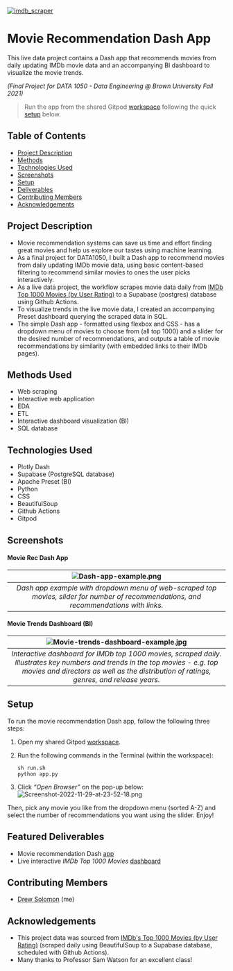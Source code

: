[![imdb_scraper](https://github.com/drew-solomon/movie-rec-dash-app/actions/workflows/imdb_scraper.yml/badge.svg)](https://github.com/drew-solomon/movie-rec-dash-app/actions/workflows/imdb_scraper.yml)

# Movie Recommendation Dash App
This live data project contains a Dash app that recommends movies from daily updating IMDb movie data and an accompanying BI dashboard to visualize the movie trends. 

_(Final Project for DATA 1050 - Data Engineering @ Brown University Fall 2021)_

> Run the app from the shared Gitpod [workspace](https://bit.ly/movie-recommendation-app) following the quick [setup](#setup) below.

## Table of Contents
* [Project Description](#project-description)
* [Methods](#methods-used)
* [Technologies Used](#technologies-used)
* [Screenshots](#screenshots)
* [Setup](#setup)
* [Deliverables](#deliverables)
* [Contributing Members](#contributing-members)
* [Acknowledgements](#acknowledgements)


## Project Description

- Movie recommendation systems can save us time and effort finding great movies and help us explore our tastes using machine learning. 
- As a final project for DATA1050, I built a Dash app to recommend movies from daily updating IMDb movie data, using basic content-based filtering to recommend similar movies to ones the user picks interactively. 
- As a live data project, the workflow scrapes movie data daily from [IMDb Top 1000 Movies (by User Rating)](https://www.imdb.com/search/title/?count=100&groups=top_1000&sort=user_rating) to a Supabase (postgres) database using Github Actions.
- To visualize trends in the live movie data, I created an accompanying Preset dashboard querying the scraped data in SQL.
- The simple Dash app - formatted using flexbox and CSS - has a dropdown menu of movies to choose from (all top 1000) and a slider for the desired number of recommendations, and outputs a table of movie recommendations by similarity (with embedded links to their IMDb pages).

## Methods Used
- Web scraping
- Interactive web application
- EDA
- ETL
- Interactive dashboard visualization (BI)
- SQL database

## Technologies Used
- Plotly Dash 
- Supabase (PostgreSQL database)
- Apache Preset (BI)
- Python
- CSS
- BeautifulSoup
- Github Actions
- Gitpod

## Screenshots


#### Movie Rec Dash App


|![Dash-app-example.png](https://i.postimg.cc/Xq6XrpH6/Dash-app-example.png=1000x2500)
|:--:|
|*Dash app example with dropdown menu of web-scraped top movies, slider for number of recommendations, and recommendations with links.*|

#### Movie Trends Dashboard (BI)
|![Movie-trends-dashboard-example.jpg](https://i.postimg.cc/QddCKLbC/Movie-trends-dashboard-example.jpg=2500x1000)
|:--:|
|*Interactive dashboard for IMDb top 1000 movies, scraped daily. Illustrates key numbers and trends in the top movies - e.g. top movies and directors as well as the distribution of ratings, genres, and release years.*|

## Setup

To run the movie recommendation Dash app, follow the following three steps:

1. Open my shared Gitpod [workspace](https://bit.ly/movie-recommendation-app). 


2. Run the following commands in the Terminal (within the workspace):
    ```
    sh run.sh
    python app.py
    ```

3. Click _“Open Browser”_ on the pop-up below:
![Screenshot-2022-11-29-at-23-52-18.png](https://i.postimg.cc/J0qLqnqX/Screenshot-2022-11-29-at-23-52-18.png)


Then, pick any movie you like from the dropdown menu (sorted A-Z) and select the number of recommendations you want using the slider. Enjoy!


## Featured Deliverables
- Movie recommendation Dash [app](https://bit.ly/movie-recommendation-app)
- Live interactive _IMDb Top 1000 Movies_ [dashboard](https://8d8e0f5b.us2a.app.preset.io:443/r/2)

## Contributing Members
- [Drew Solomon](https://github.com/drew-solomon) (me)




## Acknowledgements
- This project data was sourced from [IMDb's Top 1000 Movies (by User Rating)](https://www.imdb.com/search/title/?count=100&groups=top_1000&sort=user_rating) (scraped daily using BeautifulSoup to a Supabase database, scheduled with Github Actions).
- Many thanks to Professor Sam Watson for an excellent class!
